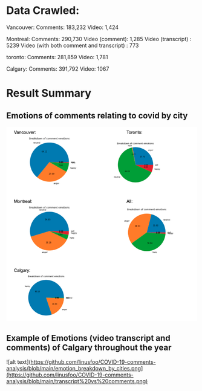 # Data Crawled:

Vancouver:
	Comments: 183,232
	Video: 1,424

Montreal:
	Comments: 290,730
	Video (comment): 1,285
	Video (transcript) : 5239
	Video (with both comment and transcript) : 773

toronto:
	Comments: 281,859
	Video: 1,781

Calgary:
	Comments:  391,792
	Video: 1067
  
  
 # Result Summary
 
 ## Emotions of comments relating to covid by city
 
 ![alt text](https://github.com/linusfoo/COVID-19-comments-analysis/blob/main/emotion_breakdown_by_cities.png)

## Example of Emotions (video transcript and comments) of Calgary throughout the year
![alt text](https://github.com/linusfoo/COVID-19-comments-analysis/blob/main/emotion_breakdown_by_cities.png](https://github.com/linusfoo/COVID-19-comments-analysis/blob/main/transcript%20vs%20comments.png)
  
  

